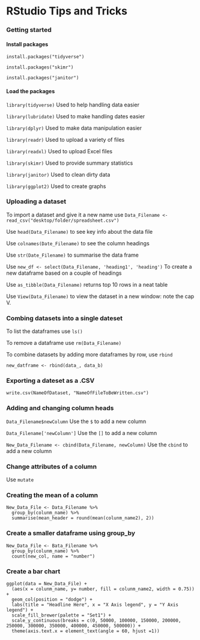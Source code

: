 # RStudio Tips and Tricks

### Getting started

#### Install packages

`install.packages("tidyverse")`

`install.packages("skimr")`

`install.packages("janitor")`

#### Load the packages

`library(tidyverse)` Used to help handling data easier

`library(lubridate)` Used to make handling dates easier

`library(dplyr)` Used to make data manipulation easier

`library(readr)` Used to upload a variety of files

`library(readxl)` Used to upload Excel files

`library(skimr)` Used to provide summary statistics

`library(janitor)` Used to clean dirty data

`library(ggplot2)` Used to create graphs

### Uploading a dataset

To import a dataset and give it a new name use `Data_Filename <- read_csv("desktop/folder/spreadsheet.csv")`

Use `head(Data_Filename)` to see key info about the data file

Use `colnames(Date_Filename)` to see the column headings

Use `str(Date_Filename)` to summarise the data frame

Use `new_df <- select(Data_Filename, 'heading1', 'heading')` To create a new dataframe based on a couple of headings

Use `as_tibble(Data_Filename)` returns top 10 rows in a neat table

Use `View(Data_Filename)` to view the dataset in a new window: note the cap V.

### Combing datasets into a single dateset

To list the dataframes use `ls()`

To remove a dataframe use `rm(Data_Filename)`

To combine datasets by adding more dataframes by row, use `rbind`

`new_datframe <- rbind(data_, data_b)`

### Exporting a dateset as a .CSV

`write.csv(NameOfDataset, "NameOfFileToBeWritten.csv")`

### Adding and changing column heads

`Data_Filename$newColumn` Use the `$` to add a new column

`Data_Filename['newColumn']` Use the `[]` to add a new column

`New_Data_Filename <- cbind(Data_Filename, newColumn)` Use the `cbind` to add a new column

### Change attributes of a column

Use `mutate`

### Creating the mean of a column

```
New_Data_File <- Data_Filename %>%
  group_by(colunm_name) %>%
  summarise(mean_header = round(mean(colunm_name2), 2))
  ```
### Create a smaller dataframe using group_by
```
New_Data_File <- Bata_Filename %>%
  group_by(colunm_name) %>%
  count(new_col, name = "number")
  ```
### Create a bar chart
```
ggplot(data = New_Data_File) + 
  (aes(x = colunm_name, y= number, fill = colunm_name2, width = 0.75)) +
  geom_col(position = "dodge") +
  labs(title = "Headline Here", x = "X Axis legend", y = "Y Axis legend") +
  scale_fill_brewer(palette = "Set1") +
  scale_y_continuous(breaks = c(0, 50000, 100000, 150000, 200000, 250000, 300000, 350000, 400000, 450000, 500000)) +
  theme(axis.text.x = element_text(angle = 60, hjust =1))
  ```


